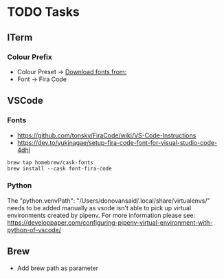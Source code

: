 # TODO Tasks

## ITerm

### Colour Prefix

* Colour Preset -> [Download fonts from: ](https://draculatheme.com/iterm)
* Font -> Fira Code

## VSCode 

### Fonts

* https://github.com/tonsky/FiraCode/wiki/VS-Code-Instructions
* https://dev.to/yukinagae/setup-fira-code-font-for-visual-studio-code-4dhi

```shell
brew tap homebrew/cask-fonts
brew install --cask font-fira-code
```

### Python

The "python.venvPath": "/Users/donovansaid/.local/share/virtualenvs/" needs to 
be added manually as vsode isn't able to pick up virtual environments created by 
pipenv. For more information please see: https://developpaper.com/configuring-pipenv-virtual-environment-with-python-of-vscode/

## Brew

* Add brew path as parameter